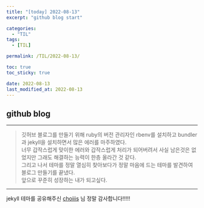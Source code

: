 ```yaml
---
title: "[today] 2022-08-13"
excerpt: "github blog start"

categories:
  - "TIL"
tags:
  - [TIL]

permalink: /TIL/2022-08-13/

toc: true
toc_sticky: true

date: 2022-08-13
last_modified_at: 2022-08-13
---
```


## github blog
****
> 깃허브 블로그를 만들기 위해 ruby의 버전 관리자인 rbenv를 설치하고 bundler과 jekyll을 설치하면서 많은 에러를 마주하였다.\
> 너무 갑작스럽게 맞이한 에러와 갑작스럽게 처리가 되어버려서 사실 남은것은
> 없었지만 그래도 해결하는 능력이 한층 올라간 것 같다.\
> 그리고 나서 테마를 정말 열심히 찾아보다가 정말 마음에 드는 테마를 발견하여 블로그 만들기를 끝냈다.\
> 앞으로 꾸준히 성장하는 내가 되고싶다.

****


jekyll 테마를 공유해주신 [choiiis](https://github.com/choiiis/minimal-mistakes-choiiis-customized) 님 정말 감사합니다!!!!!
